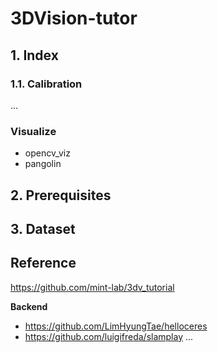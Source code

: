 # 3DVision-tutor
## 1. Index
### 1.1. Calibration
...
### Visualize
* opencv_viz
* pangolin
## 2. Prerequisites
<!-- ROS-noetic, OpenCV, Eigen, Ceres, DBoW2,  -->
## 3. Dataset
<!-- Kitti -->
## Reference
https://github.com/mint-lab/3dv_tutorial

**Backend**
* https://github.com/LimHyungTae/helloceres
* https://github.com/luigifreda/slamplay
...

